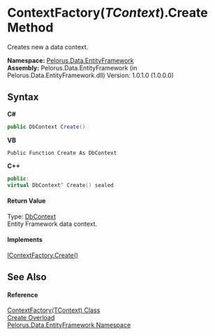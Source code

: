 # ContextFactory(*TContext*).Create Method 
 

Creates new a data context.

**Namespace:**&nbsp;<a href="55312241">Pelorus.Data.EntityFramework</a><br />**Assembly:**&nbsp;Pelorus.Data.EntityFramework (in Pelorus.Data.EntityFramework.dll) Version: 1.0.1.0 (1.0.0.0)

## Syntax

**C#**<br />
``` C#
public DbContext Create()
```

**VB**<br />
``` VB
Public Function Create As DbContext
```

**C++**<br />
``` C++
public:
virtual DbContext^ Create() sealed
```


#### Return Value
Type: <a href="http://msdn2.microsoft.com/en-us/library/gg679505" target="_blank">DbContext</a><br />Entity Framework data context.

#### Implements
<a href="74FD8872">IContextFactory.Create()</a><br />

## See Also


#### Reference
<a href="EC90D80">ContextFactory(TContext) Class</a><br /><a href="2495EF78">Create Overload</a><br /><a href="55312241">Pelorus.Data.EntityFramework Namespace</a><br />